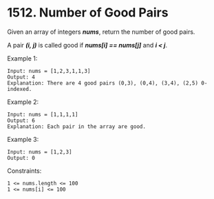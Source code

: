 # 1512. Number of Good Pairs

Given an array of integers ***nums***, return the number of good pairs.

A pair ***(i, j)*** is called good if ***nums[i] == nums[j]*** and ***i < j***.

Example 1:

```
Input: nums = [1,2,3,1,1,3]
Output: 4
Explanation: There are 4 good pairs (0,3), (0,4), (3,4), (2,5) 0-indexed.
```

Example 2:

```
Input: nums = [1,1,1,1]
Output: 6
Explanation: Each pair in the array are good.
```

Example 3:

```
Input: nums = [1,2,3]
Output: 0
```

Constraints:

```
1 <= nums.length <= 100
1 <= nums[i] <= 100
```
